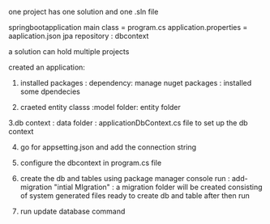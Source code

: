 one project has one solution and one .sln file 

springbootapplication main class  =  program.cs 
application.properties  =  aaplication.json
jpa repository  :  dbcontext



 a solution  can hold multiple projects 

created an application: 

1. installed packages : dependency: manage nuget packages : installed some dpendecies

2. craeted entity classs :model folder: entity folder

3.db context :  data folder : applicationDbContext.cs  file  to set  up the db context 

4. go for appsetting.json and add the connection string 

5.  configure the  dbcontext in program.cs file 

6. create the db  and tables using package manager console  run : add-migration "intial MIgration"  : a migration folder will
    be created  consisting of system generated files ready to create db and  table   after  then run 

8. run  update database command 
